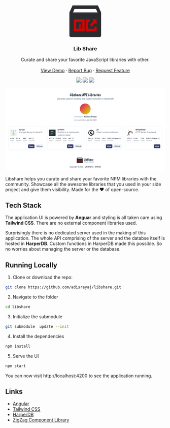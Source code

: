 <br />
<p align="center">
  <a href="https://github.com/adi.sreyaj/compito">
    <img src="logo.png" alt="Logo" width="100" height="100">
  </a>

<h3 align="center">Lib Share</h3>

  <p align="center">
      Curate and share your favorite JavaScript libraries with other.
      <br />
      <br />
      <a href="https://libshare.adi.so">View Demo</a>
      ·
      <a href="https://github.com/adisreyaj/libshare-web/issues">Report Bug</a>
      ·
      <a href="https://github.com/adisreyaj/libshare-web/issues">Request Feature</a>
  </p>

  <p align="center">
   <img src="https://img.shields.io/badge/typescript-%23007ACC.svg?style=for-the-badge&logo=typescript&logoColor=white">
   <img src="https://img.shields.io/badge/angular-%23DD0031.svg?style=for-the-badge&logo=angular&logoColor=white">
   <img src="https://img.shields.io/badge/tailwindcss-%2338B2AC.svg?style=for-the-badge&logo=tailwind-css&logoColor=white">
  </p>
</p>


![Libshare](libshare.jpeg)

Libshare helps you curate and share your favorite NPM libraries with the community. Showcase all the awesome libraries
that you used in your side project and give them visibility. Made for the ♥ of open-source.

## Tech Stack

The application UI is powered by **Anguar** and styling is all taken care using **Tailwind CSS**. There are no external component libraries used.

Surprisingly there is no dedicated server used in the making of this application. The whole API comprising of the server and the databse itself is hosted in **HarperDB**. Custom functions in HarperDB made this possible. So no worries about managing the server or the database.

## Running Locally
1. Clone or download the repo:
```sh
git clone https://github.com/adisreyaj/libshare.git
```
2. Navigate to the folder
```sh
cd libshare
```

3. Initialize the submodule
```sh
git submodule  update --init
```

4. Install the dependencies
```sh
npm install
```

5. Serve the UI
```sh
npm start
```

You can now visit http://localhost:4200 to see the application running.

## Links

- [Angular](https://angular.io/)
- [Tailwind CSS](https://tailwindcss.com/)
- [HarperDB](https://harperdb.io/)
- [ZigZag Component Library](https://github.com/adisreyaj/zigzag)
